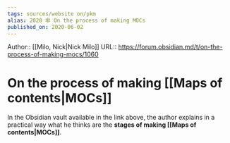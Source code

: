 ```yaml
---
tags: sources/website on/pkm
alias: 2020 🕸️ On the process of making MOCs
published_on: 2020-06-02
---
```


Author:: [[Milo, Nick|Nick Milo]]
URL:: https://forum.obsidian.md/t/on-the-process-of-making-mocs/1060

# On the process of making [[Maps of contents|MOCs]]

In the Obsidian vault available in the link above, the author explains in a practical way what he thinks are the **stages of making [[Maps of contents|MOCs]]**.
